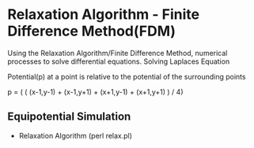 # Relaxation Algorithm - Finite Difference Method(FDM)
Using the Relaxation Algorithm/Finite Difference Method, numerical processes to solve differential equations.
Solving Laplaces Equation


Potential(p) at a point is relative to the potential of the surrounding points

p = ( ( (x-1,y-1) + (x-1,y+1) + (x+1,y-1) + (x+1,y+1) ) / 4)


## Equipotential Simulation

- Relaxation Algorithm (perl relax.pl)

